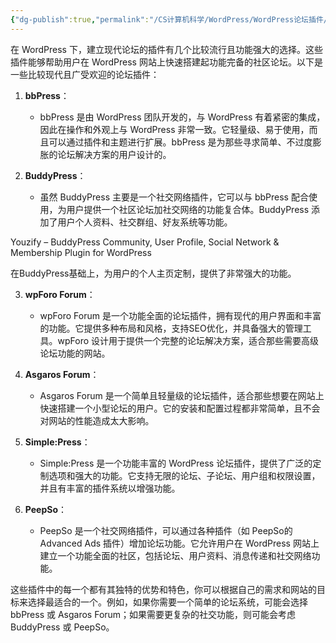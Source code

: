 ```yaml
---
{"dg-publish":true,"permalink":"/CS计算机科学/WordPress/WordPress论坛插件/","noteIcon":"","created":"2024-07-09T01:34:51.000+08:00","updated":"2024-07-10T01:23:17.000+08:00"}
---
```



在 WordPress 下，建立现代论坛的插件有几个比较流行且功能强大的选择。这些插件能够帮助用户在 WordPress 网站上快速搭建起功能完备的社区论坛。以下是一些比较现代且广受欢迎的论坛插件：

1. **bbPress**：
   - bbPress 是由 WordPress 团队开发的，与 WordPress 有着紧密的集成，因此在操作和外观上与 WordPress 非常一致。它轻量级、易于使用，而且可以通过插件和主题进行扩展。bbPress 是为那些寻求简单、不过度膨胀的论坛解决方案的用户设计的。

2. **BuddyPress**：
   - 虽然 BuddyPress 主要是一个社交网络插件，它可以与 bbPress 配合使用，为用户提供一个社区论坛加社交网络的功能复合体。BuddyPress 添加了用户个人资料、社交群组、好友系统等功能。

Youzify – BuddyPress Community, User Profile, Social Network & Membership Plugin for WordPress

在BuddyPress基础上，为用户的个人主页定制，提供了非常强大的功能。

3. **wpForo Forum**：
   - wpForo Forum 是一个功能全面的论坛插件，拥有现代的用户界面和丰富的功能。它提供多种布局和风格，支持SEO优化，并具备强大的管理工具。wpForo 设计用于提供一个完整的论坛解决方案，适合那些需要高级论坛功能的网站。

4. **Asgaros Forum**：
   - Asgaros Forum 是一个简单且轻量级的论坛插件，适合那些想要在网站上快速搭建一个小型论坛的用户。它的安装和配置过程都非常简单，且不会对网站的性能造成太大影响。

5. **Simple:Press**：
   - Simple:Press 是一个功能丰富的 WordPress 论坛插件，提供了广泛的定制选项和强大的功能。它支持无限的论坛、子论坛、用户组和权限设置，并且有丰富的插件系统以增强功能。

6. **PeepSo**：
   - PeepSo 是一个社交网络插件，可以通过各种插件（如 PeepSo的Advanced Ads 插件）增加论坛功能。它允许用户在 WordPress 网站上建立一个功能全面的社区，包括论坛、用户资料、消息传递和社交网络功能。

这些插件中的每一个都有其独特的优势和特色，你可以根据自己的需求和网站的目标来选择最适合的一个。例如，如果你需要一个简单的论坛系统，可能会选择 bbPress 或 Asgaros Forum；如果需要更复杂的社交功能，则可能会考虑 BuddyPress 或 PeepSo。